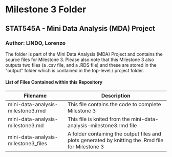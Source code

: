 # Milestone 3 Folder

## STAT545A - Mini Data Analysis (MDA) Project

### Author: LINDO, Lorenzo

The folder is part of the Mini Data Analysis (MDA) Project and contains the source files for Milestone 3.  Please also note that this Milestone 3 also outputs two files (a .csv file, and a .RDS file) and these are stored in the "output" folder which is contained in the top-level / project folder.

#### List of Files Contained within this Repository
Filename | Description
---------|------------
mini-data-analysis-milestone3.rmd | This file contains the code to complete Milestone 3
mini-data-analysis-milestone3.md | This file is knited from the mini-data-analysis-milestone3.rmd file
mini-data-analysis-milestone3_files | A folder containing the output files and plots generated by knitting the .Rmd file for Milestone 3

